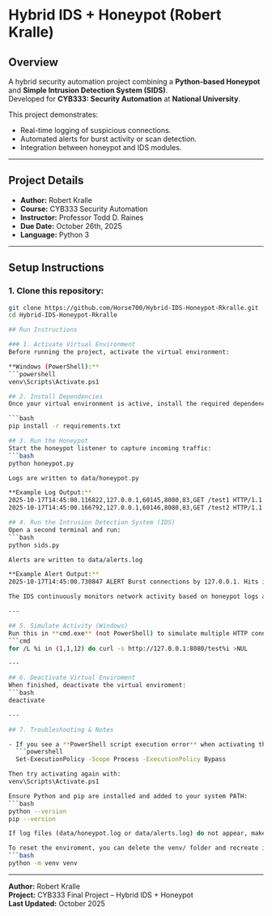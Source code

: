 # Hybrid IDS + Honeypot (Robert Kralle)

## Overview
A hybrid security automation project combining a **Python-based Honeypot** and **Simple Intrusion Detection System (SIDS)**.  
Developed for **CYB333: Security Automation** at **National University**.

This project demonstrates:
- Real-time logging of suspicious connections.
- Automated alerts for burst activity or scan detection.
- Integration between honeypot and IDS modules.

---

## Project Details
- **Author:** Robert Kralle  
- **Course:** CYB333 Security Automation  
- **Instructor:** Professor Todd D. Raines  
- **Due Date:** October 26th, 2025  
- **Language:** Python 3

---

## Setup Instructions
### 1. Clone this repository:
```bash
git clone https://github.com/Horse700/Hybrid-IDS-Honeypot-Rkralle.git
cd Hybrid-IDS-Honeypot-Rkralle

## Run Instructions

### 1. Activate Virtual Environment
Before running the project, activate the virtual environment:

**Windows (PowerShell):**
```powershell
venv\Scripts\Activate.ps1

## 2. Install Dependencies
Once your virtual environment is active, install the required dependencies:

```bash
pip install -r requirements.txt

## 3. Run the Honeypot
Start the honeypot listener to capture incoming traffic:
```bash
python honeypot.py

Logs are written to data/honeypot.py

**Example Log Output:**
2025-10-17T14:45:00.116822,127.0.0.1,60145,8080,83,GET /test1 HTTP/1.1
2025-10-17T14:45:00.166792,127.0.0.1,60146,8080,83,GET /test2 HTTP/1.1

## 4. Run the Intrusion Detection System (IDS)
Open a second terminal and run:
```bash
python sids.py

Alerts are written to data/alerts.log

**Example Alert Output:**
2025-10-17T14:45:00.730847 ALERT Burst connections by 127.0.0.1. Hits in 10s >= 10

The IDS continuously monitors network activity based on honeypot logs and triggers alerts when the number of connections from a single IP exceeds the defined threshold. All alerts are stored in `data/alerts.log` for later review.

---

## 5. Simulate Activity (Windows)
Run this in **cmd.exe** (not PowerShell) to simulate multiple HTTP connections and trigger IDS alerts:
```cmd
for /L %i in (1,1,12) do curl -s http://127.0.0.1:8080/test%i >NUL

---

## 6. Deactivate Virtual Enviroment
When finished, deactivate the virtual enviroment:
```bash
deactivate

---

## 7. Troubleshooting & Notes

- If you see a **PowerShell script execution error** when activating the virtual environment, run:
  ```powershell
  Set-ExecutionPolicy -Scope Process -ExecutionPolicy Bypass

Then try activating again with:
venv\Scripts\Activate.ps1

Ensure Python and pip are installed and added to your system PATH:
```bash
python --version
pip --version

If log files (data/honeypot.log or data/alerts.log) do not appear, make sure the /data folder exists in your project directory.

To reset the enviroment, you can delete the venv/ folder and recreate it:
```bash
python -m venv venv

```

---

**Author:** Robert Kralle  
**Project:** CYB333 Final Project – Hybrid IDS + Honeypot  
**Last Updated:** October 2025
